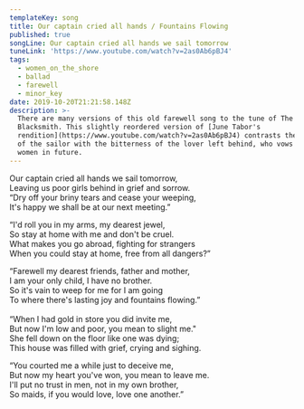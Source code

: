 ```yaml
---
templateKey: song
title: Our captain cried all hands / Fountains Flowing
published: true
songLine: Our captain cried all hands we sail tomorrow
tuneLink: 'https://www.youtube.com/watch?v=2as0Ab6pBJ4'
tags:
  - women_on_the_shore
  - ballad
  - farewell
  - minor_key
date: 2019-10-20T21:21:58.148Z
description: >-
  There are many versions of this old farewell song to the tune of The
  Blacksmith. This slightly reordered version of [June Tabor's
  rendition](https://www.youtube.com/watch?v=2as0Ab6pBJ4) contrasts the fatalism
  of the sailor with the bitterness of the lover left behind, who vows to love
  women in future.
---
```

Our captain cried all hands we sail tomorrow,\
Leaving us poor girls behind in grief and sorrow.\
“Dry off your briny tears and cease your weeping,\
It's happy we shall be at our next meeting.”

“I'd roll you in my arms, my dearest jewel,\
So stay at home with me and don't be cruel.\
What makes you go abroad, fighting for strangers\
When you could stay at home, free from all dangers?”

“Farewell my dearest friends, father and mother,\
I am your only child, I have no brother.\
So it's vain to weep for me for I am going\
To where there's lasting joy and fountains flowing.”\
\
“When I had gold in store you did invite me,\
But now I'm low and poor, you mean to slight me."\
She fell down on the floor like one was dying;\
This house was filled with grief, crying and sighing.

“You courted me a while just to deceive me,\
But now my heart you've won, you mean to leave me.\
I'll put no trust in men, not in my own brother,\
So maids, if you would love, love one another.”
